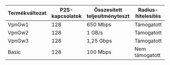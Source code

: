 | **Termékváltozat** | **P2S-kapcsolatok**| **Összesített teljesítményteszt** | **Radius-hitelesítés** | **IKEv2 P2S VPN** |
|---|---|---|---| --- |
| VpnGw1 | 128 | 650 Mbps  | Támogatott     | Támogatott |
| VpnGw2 | 128 | 1 GB/s     | Támogatott     | Támogatott |
| VpnGw3 | 128 | 1,25 Gbps | Támogatott     | Támogatott |
| Basic  | 128 | 100 Mbps  | Nem támogatott | Nem támogatott |